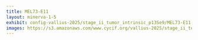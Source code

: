 ```yaml
---
title: MEL73-E11
layout: minerva-1-5
exhibit: config-vallius-2025/stage_ii_tumor_intrinsic_p135e9/MEL73-E11
images: https://s3.amazonaws.com/www.cycif.org/vallius-2025/stage_ii_tumor_intrinsic_p135e9/MEL73-E11
---
```

